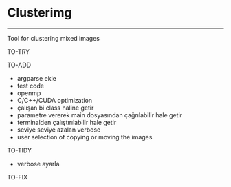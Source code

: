 # Clusterimg
---
Tool for clustering mixed images

TO-TRY

TO-ADD
- argparse ekle
- test code
- openmp
- C/C++/CUDA optimization
- çalışan bi class haline getir
- parametre vererek main dosyasından çağrılabilir hale getir
- terminalden çalıştırılabilir hale getir
- seviye seviye azalan verbose
- user selection of copying or moving the images

TO-TIDY
- verbose ayarla

TO-FIX